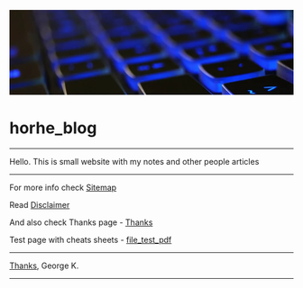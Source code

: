 ![img](./files/crop_bg1.png)
# horhe_blog
--------

Hello.
This is small website with my notes and other people articles

--------

For more info check [Sitemap](./site_map.md)

Read [Disclaimer](./notes/Disclaimer.md) 

And also check Thanks page - [Thanks](../../../../horhe_blog/notes/Thanks_page.md)



Test page with cheats sheets - [file_test_pdf](./files/test.pdf)


--------
[Thanks](./notes/Thanks_page.md),
George K.

---
